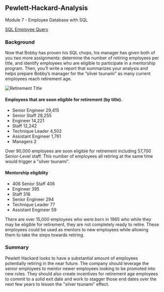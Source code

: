 ## Pewlett-Hackard-Analysis
Module 7 - Employee Database with SQL

[SQL Employee Query](https://github.com/matthallman/Week_7_Pewlett_Hackard_Analysis/blob/main/Queries/Employee_Database_Challenge.sql)

### Background
Now that Bobby has proven his SQL chops, his manager has given both of you two more assignments: determine the number of retiring employees per title, and identify employees who are eligible to participate in a mentorship program. Then, you’ll write a report that summarizes your analysis and helps prepare Bobby’s manager for the “silver tsunami” as many current employees reach retirement age.

![Retirement Title](https://github.com/matthallman/Week_7_Pewlett_Hackard_Analysis/blob/main/Data/retiring_titles.png)
#### Employees that are soon eligible for retirement (by title).
- Senior Engineer 29,415 
- Senior Staff 28,255 
- Engineer 14,221 
- Staff 12,242 
- Technique Leader 4,502 
- Assistant Engineer 1,761 
- Managers 2

Over 90,000 employees are soon eligible for retirement including 57,700 Senior-Level staff. This number of employees all retiring at the same time would trigger a "silver tsunami". 


#### Mentorship eligiblity
- 406	Senior Staff 406
- Engineer 395
- Staff 318
- Senior Engineer 294
- Technique Leader 77
- Assistant Engineer 59

There are over 15,000 employees who were born in 1965 who while they may be eligible for retirement, they are not completely ready to retire. These employees could be used as mentors to new employees while allowing them to take the steps towards retiring. 

### Summary
Pewlett Hackard looks to have a substantial amount of employees potentially retiring in the near future. The company should leverage the senior employees to mentor newer employees looking to be promoted into new roles.  They should also create incentives for retirement age employees to commit to a solid exit date and work to stagger those end dates over the next few years to lessen the "silver tsunami" effect. 
